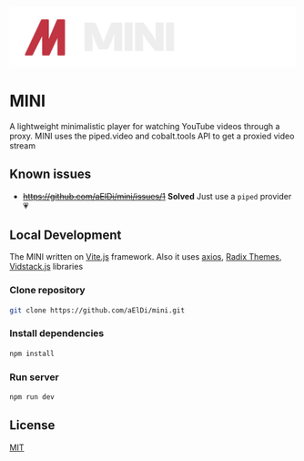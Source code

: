 <picture>
  <source media="(prefers-color-scheme: dark)" srcset="./public/images/banner@light.png">
  <source media="(prefers-color-scheme: light)" srcset="./public/images/banner@dark.png">
  <img alt="Logo" src="./public/images/banner@light.png">
</picture>

# **MINI**

A lightweight minimalistic player for watching YouTube videos through a proxy. MINI uses the piped.video and cobalt.tools API to get a proxied video stream

## Known issues

- ~~https://github.com/aElDi/mini/issues/1~~
    **Solved**
    Just use a `piped` provider 💗


## Local Development

The MINI written on [Vite.js](https://vitejs.dev/) framework. Also it uses [axios](https://axios-http.com/), [Radix Themes](https://www.radix-ui.com/), [Vidstack.js](https://www.vidstack.io/) libraries

### Clone repository

```bash
git clone https://github.com/aElDi/mini.git
```

### Install dependencies

```bash
npm install
```

### Run server

```bash
npm run dev
```

## License

[MIT](https://choosealicense.com/licenses/mit/)